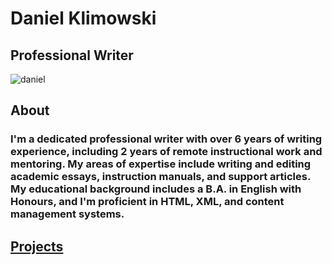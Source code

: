 # Daniel Klimowski
## Professional Writer

![daniel](https://cdn.discordapp.com/attachments/551067819303763978/1153365313124061216/IMG_2223.jpg)

## About
### I'm a dedicated professional writer with over 6 years of writing experience, including 2 years of remote instructional work and mentoring. My areas of expertise include writing and editing academic essays, instruction manuals, and support articles. My educational background includes a B.A. in English with Honours, and I'm proficient in HTML, XML, and content management systems.
## [Projects](https://danielklimowski.github.io/projects)
